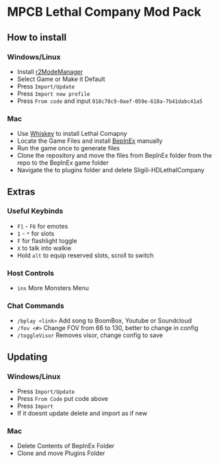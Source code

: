 # MPCB Lethal Company Mod Pack

## How to install
### Windows/Linux
- Install [r2ModeManager](https://thunderstore.io/package/ebkr/r2modman/)
- Select Game or Make it Default
- Press `Import/Update`
- Press `Import new profile`
- Press `From code` and input `018c70c9-0aef-059e-618a-7b41dabc41a5`

### Mac
- Use [Whiskey](https://github.com/Whisky-App/Whisky) to install Lethal Comapny
- Locate the Game Files and install [BepInEx](https://thunderstore.io/c/lethal-company/p/BepInEx/BepInExPack/) manually
- Run the game once to generate files
- Clone the repository and move the files from BepInEx folder from the repo to the BepInEx game folder
- Navigate the to plugins folder and delete Sligili-HDLethalCompany

## Extras
### Useful Keybinds
- `F1` - `F6` for emotes
- `1` - `*` for slots
- `F` for flashlight toggle
- `X` to talk into walkie
- Hold `alt` to equip reserved slots, scroll to switch

### Host Controls
- `ins` More Monsters Menu

### Chat Commands
- `/bplay <link>` Add song to BoomBox, Youtube or Soundcloud
- `/fov <#>` Change FOV from 66 to 130, better to change in config
- `/toggleVisor` Removes visor, change config to save

## Updating
### Windows/Linux
- Press `Import/Update`
- Press `From Code` put code above
- Press `Import`
- If it doesnt update delete and import as if new

### Mac
- Delete Contents of BepInEx Folder
- Clone and move Plugins Folder
